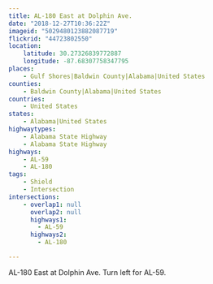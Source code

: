 ```yaml
---
title: AL-180 East at Dolphin Ave.
date: "2018-12-27T10:36:22Z"
imageid: "5029480123882087719"
flickrid: "44723802550"
location:
    latitude: 30.27326839772887
    longitude: -87.68307758347795
places:
    - Gulf Shores|Baldwin County|Alabama|United States
counties:
    - Baldwin County|Alabama|United States
countries:
    - United States
states:
    - Alabama|United States
highwaytypes:
    - Alabama State Highway
    - Alabama State Highway
highways:
    - AL-59
    - AL-180
tags:
    - Shield
    - Intersection
intersections:
    - overlap1: null
      overlap2: null
      highways1:
        - AL-59
      highways2:
        - AL-180

---
```

AL-180 East at Dolphin Ave.  Turn left for AL-59.